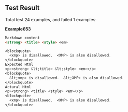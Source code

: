 ## Test Result

Total test 24 examples, and failed 1 examples:

**Example653**

```markdown
Markdown content
<strong> <title> <style> <em>

<blockquote>
  <xmp> is disallowed.  <XMP> is also disallowed.
</blockquote>
Expected Html
<p><strong> &lt;title> &lt;style> <em></p>
<blockquote>
  &lt;xmp> is disallowed.  &lt;XMP> is also disallowed.
</blockquote>
Actural Html
<p><strong> <title> <style> <em></p>
<blockquote>
  <xmp> is disallowed.  <XMP> is also disallowed.
</blockquote>
```

